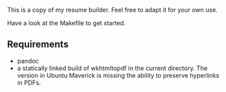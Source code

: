 This is a copy of my resume builder. Feel free to adapt it for your own use.

Have a look at the Makefile to get started.

## Requirements

* pandoc
* a statically linked build of wkhtmltopdf in the current directory. The version in Ubuntu Maverick is missing the ability to preserve hyperlinks in PDFs.

